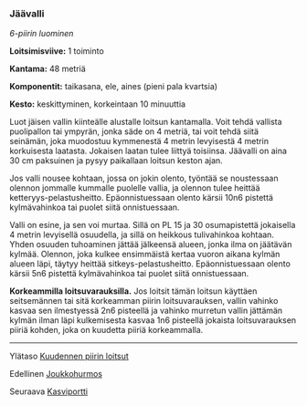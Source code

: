 ### Jäävalli

*6-piirin luominen*

**Loitsimisviive:** 1 toiminto

**Kantama:** 48 metriä

**Komponentit:** taikasana, ele, aines (pieni pala kvartsia)

**Kesto:** keskittyminen, korkeintaan 10 minuuttia

Luot jäisen vallin kiinteälle alustalle loitsun kantamalla. Voit tehdä vallista puolipallon tai ympyrän, jonka säde on 4 metriä, tai voit tehdä siitä seinämän, joka muodostuu kymmenestä 4 metrin levyisestä 4 metrin korkuisesta laatasta. Jokaisen laatan tulee liittyä toisiinsa. Jäävalli on aina 30 cm paksuinen ja pysyy paikallaan loitsun keston ajan.

Jos valli nousee kohtaan, jossa on jokin olento, työntää se noustessaan olennon jommalle kummalle puolelle vallia, ja olennon tulee heittää ketteryys-pelastusheitto. Epäonnistuessaan olento kärsii 10n6 pistettä kylmävahinkoa tai puolet siitä onnistuessaan.

Valli on esine, ja sen voi murtaa. Sillä on PL 15 ja 30 osumapistettä jokaisella 4 metrin levyisellä osuudella, ja sillä on heikkous tulivahinkoa kohtaan. Yhden osuuden tuhoaminen jättää jälkeensä alueen, jonka ilma on jäätävän kylmää. Olennon, joka kulkee ensimmäistä kertaa vuoron aikana kylmän alueen läpi, täytyy heittää sitkeys-pelastusheitto. Epäonnistuessaan olento kärsii 5n6 pistettä kylmävahinkoa tai puolet siitä onnistuessaan.

**Korkeammilla loitsuvarauksilla.** Jos loitsit tämän loitsun käyttäen seitsemännen tai sitä korkeamman piirin loitsuvarauksen, vallin vahinko kasvaa sen ilmestyessä 2n6 pisteellä ja vahinko murretun vallin jättämän kylmän ilman läpi kulkemisesta kasvaa 1n6 pisteellä jokaista loitsuvarauksen piiriä kohden, joka on kuudetta piiriä korkeammalla.

---

Ylätaso [Kuudennen piirin loitsut](6_piirin_loitsut)

Edellinen [Joukkohurmos](Joukkohurmos)

Seuraava [Kasviportti](Kasviportti)

